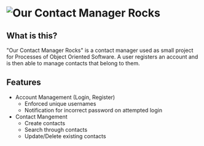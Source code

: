 # ![Our Contact Manager Rocks](http://ourcontactmanager.rocks/)
## What is this?
"Our Contact Manager Rocks" is a contact manager used as small project for Processes of Object Oriented Software. A user registers an account and is then able to manage contacts that belong to them.
## Features
* Account Management (Login, Register)
  * Enforced unique usernames
  * Notification for incorrect password on attempted login
* Contact Mangement
  * Create contacts
  * Search through contacts
  * Update/Delete existing contacts
